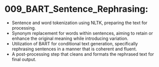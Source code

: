 # 009_BART_Sentence_Rephrasing:
- Sentence and word tokenization using NLTK, preparing the text for processing.
- Synonym replacement for words within sentences, aiming to retain or enhance the original meaning while introducing variation.
- Utilization of BART for conditional text generation, specifically rephrasing sentences in a manner that is coherent and fluent.
- A post-processing step that cleans and formats the rephrased text for final output.